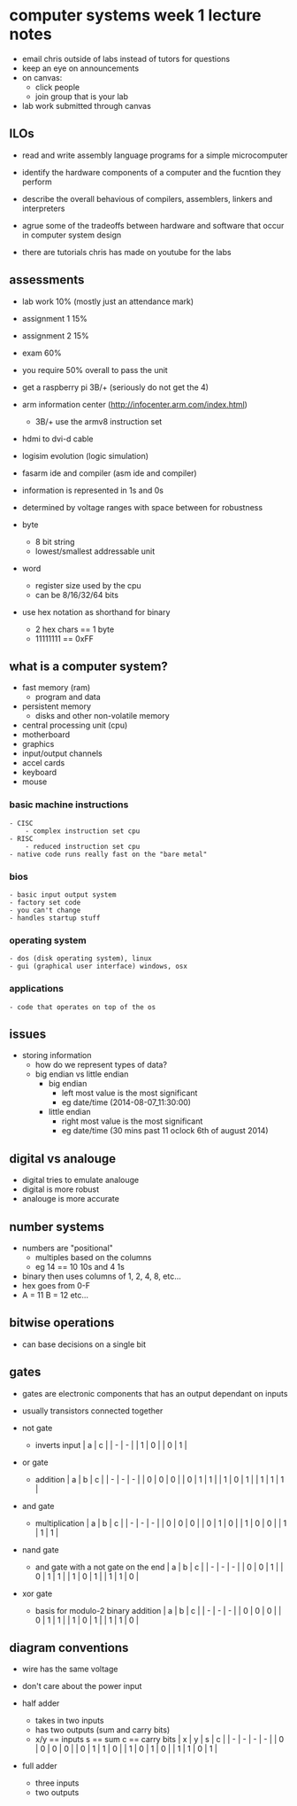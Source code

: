 # computer systems week 1 lecture notes

- email chris outside of labs instead of tutors for questions
- keep an eye on announcements
- on canvas:
    - click people
    - join group that is your lab
- lab work submitted through canvas

## ILOs
- read and write assembly language programs for a simple microcomputer
- identify the hardware components of a computer and the fucntion they perform
- describe the overall behavious of compilers, assemblers, linkers and interpreters
- agrue some of the tradeoffs between hardware and software that occur in computer system design

- there are tutorials chris has made on youtube for the labs

## assessments
- lab work 10% (mostly just an attendance mark)
- assignment 1 15%
- assignment 2 15%
- exam 60%
- you require 50% overall to pass the unit

- get a raspberry pi 3B/+ (seriously do not get the 4)
- arm information center (http://infocenter.arm.com/index.html)
    - 3B/+ use the armv8 instruction set
- hdmi to dvi-d cable
- logisim evolution (logic simulation)
- fasarm ide and compiler (asm ide and compiler)

- information is represented in 1s and 0s
- determined by voltage ranges with space between for robustness
- byte
    - 8 bit string
    - lowest/smallest addressable unit
- word
    - register size used by the cpu
    - can be 8/16/32/64 bits
- use hex notation as shorthand for binary
    - 2 hex chars == 1 byte
    - 11111111 == 0xFF

## what is a computer system?
- fast memory (ram)
    - program and data
- persistent memory
    - disks and other non-volatile memory
- central processing unit (cpu)
- motherboard
- graphics
- input/output channels
- accel cards
- keyboard
- mouse

### basic machine instructions
    - CISC
        - complex instruction set cpu
    - RISC
        - reduced instruction set cpu
    - native code runs really fast on the "bare metal"
### bios
    - basic input output system
    - factory set code
    - you can't change
    - handles startup stuff
### operating system
    - dos (disk operating system), linux
    - gui (graphical user interface) windows, osx
### applications
    - code that operates on top of the os

## issues
- storing information
    - how do we represent types of data?
    - big endian vs little endian
        - big endian
            - left most value is the most significant
            - eg date/time (2014-08-07_11:30:00)
        - little endian
            - right most value is the most significant
            - eg date/time (30 mins past 11 oclock 6th of august 2014)

## digital vs analouge
- digital tries to emulate analouge
- digital is more robust
- analouge is more accurate

## number systems
- numbers are "positional"
    - multiples based on the columns
    - eg 14 == 10 10s and 4 1s
- binary then uses columns of 1, 2, 4, 8, etc...
- hex goes from 0-F
- A = 11 B = 12 etc...


## bitwise operations
- can base decisions on a single bit

## gates
- gates are electronic components that has an output dependant on inputs
- usually transistors connected together

- not gate
    - inverts input
    | a | c |
    | - | - |
    | 1 | 0 |
    | 0 | 1 |

- or gate
    - addition
    | a | b | c |
    | - | - | - |
    | 0 | 0 | 0 |
    | 0 | 1 | 1 |
    | 1 | 0 | 1 |
    | 1 | 1 | 1 |

- and gate
    - multiplication
    | a | b | c |
    | - | - | - |
    | 0 | 0 | 0 |
    | 0 | 1 | 0 |
    | 1 | 0 | 0 |
    | 1 | 1 | 1 |

- nand gate
    - and gate with a not gate on the end
    | a | b | c |
    | - | - | - |
    | 0 | 0 | 1 |
    | 0 | 1 | 1 |
    | 1 | 0 | 1 |
    | 1 | 1 | 0 |

- xor gate
    - basis for modulo-2 binary addition
    | a | b | c |
    | - | - | - |
    | 0 | 0 | 0 |
    | 0 | 1 | 1 |
    | 1 | 0 | 1 |
    | 1 | 1 | 0 |

## diagram conventions
- wire has the same voltage
- don't care about the power input

- half adder
    - takes in two inputs
    - has two outputs (sum and carry bits)
    - x/y == inputs s == sum c == carry bits
    | x | y | s | c |
    | - | - | - | - |
    | 0 | 0 | 0 | 0 |
    | 0 | 1 | 1 | 0 |
    | 1 | 0 | 1 | 0 |
    | 1 | 1 | 0 | 1 |

- full adder
    - three inputs
    - two outputs
